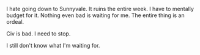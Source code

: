 I hate going down to Sunnyvale. It ruins the entire week. I have to mentally budget for it. Nothing even bad is waiting for me. The entire thing is an ordeal.

Civ is bad. I need to stop.

I still don't know what I'm waiting for.
